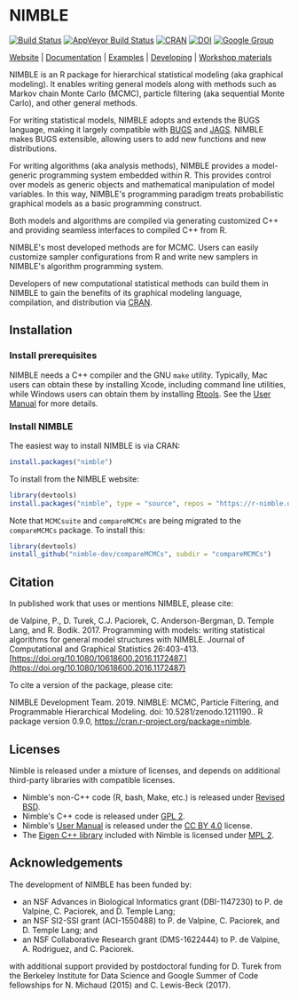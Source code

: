 # NIMBLE

[![Build Status](https://travis-ci.org/nimble-dev/nimble.svg?branch=devel)](https://travis-ci.org/nimble-dev/nimble)
[![AppVeyor Build Status](https://ci.appveyor.com/api/projects/status/github/nimble-dev/nimble?branch=devel&svg=true)](https://ci.appveyor.com/project/nimble-dev/nimble)
[![CRAN](http://www.r-pkg.org/badges/version/nimble)](https://cran.r-project.org/web/packages/nimble)
[![DOI](https://zenodo.org/badge/DOI/10.5281/zenodo.1211190.svg)](https://zenodo.org/record/1211190)
[![Google Group](https://img.shields.io/badge/google-group-blue.svg)](https://groups.google.com/forum/#!forum/nimble-users)

[Website](https://r-nimble.org/) |
[Documentation](https://r-nimble.org/manuals/NimbleUserManual.pdf) |
[Examples](https://r-nimble.org/examples) |
[Developing](https://nimble-dev.github.io/nimble-docs) |
[Workshop materials](https://github.com/nimble-training)

NIMBLE is an R package for hierarchical statistical modeling (aka
graphical modeling).  It enables writing general models along with
methods such as Markov chain Monte Carlo (MCMC), particle filtering
(aka sequential Monte Carlo), and other general methods.

For writing statistical models, NIMBLE adopts and extends the BUGS
language, making it largely compatible with
[BUGS](https://www.mrc-bsu.cam.ac.uk/software/bugs) and
[JAGS](http://mcmc-jags.sourceforge.net/).  NIMBLE makes BUGS
extensible, allowing users to add new functions and new distributions.

For writing algorithms (aka analysis methods), NIMBLE provides a
model-generic programming system embedded within R.  This provides
control over models as generic objects and mathematical manipulation
of model variables. In this way, NIMBLE's programming paradigm treats
probabilistic graphical models as a basic programming construct.

Both models and algorithms are compiled via generating customized C++
and providing seamless interfaces to compiled C++ from R.

NIMBLE's most developed methods are for MCMC.  Users can easily
customize sampler configurations from R and write new samplers in
NIMBLE's algorithm programming system.

Developers of new computational statistical methods can build them in
NIMBLE to gain the benefits of its graphical modeling language,
compilation, and distribution via [CRAN](https://cran.r-project.org/).

## Installation

### Install prerequisites

NIMBLE needs a C++ compiler and the GNU `make` utility.
Typically, Mac users can obtain these by installing Xcode, including
command line utilities, while Windows users can obtain them by
installing [Rtools](https://cran.r-project.org/bin/windows/Rtools/).
See the [User Manual](https://r-nimble.org/manuals/NimbleUserManual.pdf#page=26) for more details.

### Install NIMBLE

The easiest way to install NIMBLE is via CRAN:
```r
install.packages("nimble")
```

To install from the NIMBLE website:
```r
library(devtools)
install.packages("nimble", type = "source", repos = "https://r-nimble.org")
```

Note that `MCMCsuite` and `compareMCMCs` are being migrated to the `compareMCMCs` package.  To install this:
```r
library(devtools)
install_github("nimble-dev/compareMCMCs", subdir = "compareMCMCs")
```

## Citation

In published work that uses or mentions NIMBLE, please cite:

de Valpine, P., D. Turek, C.J. Paciorek, C. Anderson-Bergman,
D. Temple Lang, and R. Bodik. 2017. Programming with models: writing
statistical algorithms for general model structures with
NIMBLE. Journal of Computational and Graphical Statistics 26:403-413. [https://doi.org/10.1080/10618600.2016.1172487.](https://doi.org/10.1080/10618600.2016.1172487)

To cite a version of the package, please cite:

NIMBLE Development Team. 2019. NIMBLE: MCMC, Particle Filtering, and Programmable Hierarchical Modeling.  doi: 10.5281/zenodo.1211190.. R package version 0.9.0, https://cran.r-project.org/package=nimble.

## Licenses

Nimble is released under a mixture of licenses,
and depends on additional third-party libraries with compatible licenses.

- Nimble's non-C++ code (R, bash, Make, etc.) is released under
  [Revised BSD](LICENSE).
- Nimble's C++ code is released under
  [GPL 2](https://www.gnu.org/licenses/gpl-2.0.html).
- Nimble's [User Manual](UserManual) is released under the
  [CC BY 4.0](https://creativecommons.org/licenses/by/4.0/) license.
- The [Eigen C++ library](http://eigen.tuxfamily.org) included with Nimble is
  licensed under [MPL 2](https://www.mozilla.org/en-US/MPL/2.0/).

## Acknowledgements

The development of NIMBLE has been funded by:

* an NSF Advances in Biological Informatics grant (DBI-1147230) to P. de Valpine, C. Paciorek, and D. Temple Lang;
* an NSF SI2-SSI grant  (ACI-1550488) to P. de Valpine, C. Paciorek, and D. Temple Lang; and
* an NSF Collaborative Research grant (DMS-1622444) to P. de Valpine, A. Rodriguez, and C. Paciorek.

with additional support provided by postdoctoral funding for D. Turek from the Berkeley Institute for Data Science and Google Summer of Code fellowships for N. Michaud (2015) and C. Lewis-Beck (2017).


